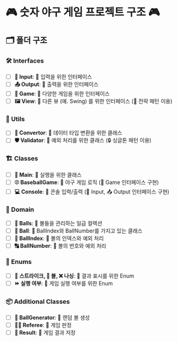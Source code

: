 # 🎮 숫자 야구 게임 프로젝트 구조 🎮

## 🗂 폴더 구조

### 🛠 Interfaces
- [ ] **🔡 Input**: 🎯 입력을 위한 인터페이스
- [ ] **📤 Output**: 🎯 출력을 위한 인터페이스
- [ ] **🎲 Game**: 🎯 다양한 게임을 위한 인터페이스
- [ ] **🖼 View**: 🎯 다른 뷰 (예. Swing) 를 위한 인터페이스 (🤖 전략 패턴 이용)

### 🧰 Utils
- [ ] **🔄 Convertor**: 🎯 데이터 타입 변환을 위한 클래스
- [ ] **🛡 Validator**: 🎯 예외 처리를 위한 클래스 (🔒 싱글톤 패턴 이용)

### 🏗 Classes
- [ ] **🚀 Main**: 🎯 실행을 위한 클래스
- [ ] **⚾ BaseballGame**: 🎯 야구 게임 로직 (🎲 Game 인터페이스 구현)
- [ ] **💻 Console**: 🎯 콘솔 입력/출력 (🔡 Input, 📤 Output 인터페이스 구현)

### 🏢 Domain
- [ ] **🔴 Balls**: 🎯 볼들을 관리하는 일급 컬렉션
- [ ] **🎾 Ball**: 🎯 BallIndex와 BallNumber를 가지고 있는 클래스
- [ ] **🔢 BallIndex**: 🎯 볼의 인덱스와 예외 처리
- [ ] **🔠 BallNumber**: 🎯 볼의 번호와 예외 처리

### 🚥 Enums
- [ ] **🎉 스트라이크, 🎈 볼, ❌ 나싱**: 🎯 결과 표시를 위한 Enum
- [ ] **⏩ 실행 여부**: 🎯 게임 실행 여부를 위한 Enum

### 📦 Additional Classes
- [ ] **🎰 BallGenerator**: 🎯 랜덤 볼 생성
- [ ] **👮‍♂️ Referee**: 🎯 게임 판정
- [ ] **📜 Result**: 🎯 게임 결과 저장